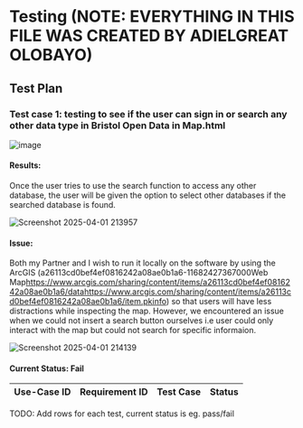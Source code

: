 # Testing (NOTE: EVERYTHING IN THIS FILE WAS CREATED BY ADIELGREAT OLOBAYO)

## Test Plan

### Test case 1: testing to see if the user can sign in or search any other data type in Bristol Open Data in Map.html

![image](https://github.com/user-attachments/assets/b07349c9-b303-4827-a408-59c4b6c1ad95)



#### Results:
  Once the user tries to use the search function to access any other database, the user will be given the option to select other databases if the searched database is found.

  ![Screenshot 2025-04-01 213957](https://github.com/user-attachments/assets/468e6d3a-0e63-4425-9e0a-30cd0c28c5d8)


#### Issue:
  Both my Partner and I wish to run it locally on the software by using the ArcGIS (<?xml version="1.0" encoding="UTF-8" standalone="no"?><pkinfo><ID>a26113cd0bef4ef0816242a08ae0b1a6</ID><size>-1</size><created>1682427367000</created><type>Web Map</type><packagelocation>https://www.arcgis.com/sharing/content/items/a26113cd0bef4ef0816242a08ae0b1a6/data</packagelocation><pkinfolocation>https://www.arcgis.com/sharing/content/items/a26113cd0bef4ef0816242a08ae0b1a6/item.pkinfo</pkinfolocation></pkinfo>) so that users will have less distractions while inspecting the map. However, we encountered an issue when we could not insert a search button ourselves i.e user could only interact with the map but could not search for specific informaion.

  ![Screenshot 2025-04-01 214139](https://github.com/user-attachments/assets/7650d7d3-b0c5-46f9-93f0-e602190325c9)


#### Current Status: Fail




| Use-Case ID | Requirement ID | Test Case | Status |
| ----------- | -------------- | --------- | ------ |

TODO: Add rows for each test, current status is eg. pass/fail
